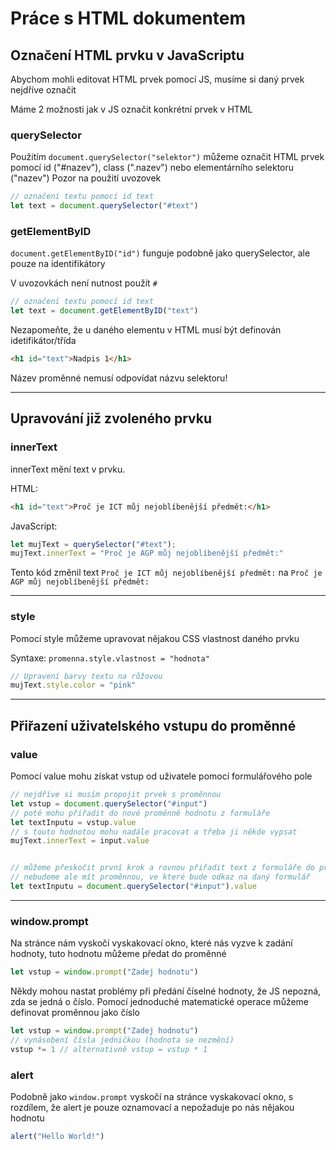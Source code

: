# Práce s HTML dokumentem

## Označení HTML prvku v JavaScriptu

Abychom mohli editovat HTML prvek pomocí JS, musíme si daný prvek nejdříve označit

Máme 2 možnosti jak v JS označit konkrétní prvek v HTML

### querySelector

Použitím `document.querySelector("selektor")` můžeme označit HTML prvek pomocí id ("#nazev"), class (".nazev") nebo elementárního selektoru ("nazev")
Pozor na použití uvozovek

```JavaScript
// označení textu pomocí id text
let text = document.querySelector("#text")
```

### getElementByID

`document.getElementByID("id")` funguje podobně jako querySelector, ale pouze na identifikátory

V uvozovkách není nutnost použít `#`

```JavaScript
// označení textu pomocí id text
let text = document.getElementByID("text")
```

Nezapomeňte, že u daného elementu v HTML musí být definován idetifikátor/třída

```HTML
<h1 id="text">Nadpis 1</h1>
```

Název proměnné nemusí odpovídat názvu selektoru!

---

## Upravování již zvoleného prvku

### innerText

innerText mění text v prvku.

HTML:

```HTML
<h1 id="text">Proč je ICT můj nejoblíbenější předmět:</h1>
```

JavaScript:

```JavaScript
let mujText = querySelector("#text");
mujText.innerText = "Proč je AGP můj nejoblíbenější předmět:"
```

Tento kód změnil text `Proč je ICT můj nejoblíbenější předmět:` na `Proč je AGP můj nejoblíbenější předmět:`

---

### style

Pomocí style můžeme upravovat nějakou CSS vlastnost daného prvku

Syntaxe: `promenna.style.vlastnost = "hodnota"`

```JavaScript
// Upravení barvy textu na růžovou
mujText.style.color = "pink"
```

---

## Přiřazení uživatelského vstupu do proměnné

### value

Pomocí value mohu získat vstup od uživatele pomocí formulářového pole

```JavaScript
// nejdříve si musím propojit prvek s proměnnou
let vstup = document.querySelector("#input")
// poté mohu přiřadit do nové proměnné hodnotu z formuláře
let textInputu = vstup.value
// s touto hodnotou mohu nadále pracovat a třeba ji někde vypsat
mujText.innerText = input.value


// můžeme přeskočit první krok a rovnou přiřadit text z formuláře do proměnné
// nebudeme ale mít proměnnou, ve které bude odkaz na daný formulář
let textInputu = document.querySelector("#input").value
```

---

### window.prompt

Na stránce nám vyskočí vyskakovací okno, které nás vyzve k zadání hodnoty, tuto hodnotu můžeme předat do proměnné

```JavaScript
let vstup = window.prompt("Zadej hodnotu")
```

Někdy mohou nastat problémy při předání číselné hodnoty, že JS nepozná, zda se jedná o číslo. Pomocí jednoduché matematické operace můžeme definovat proměnnou jako číslo

```JavaScript
let vstup = window.prompt("Zadej hodnotu")
// vynásobení čísla jedničkou (hodnota se nezmění)
vstup *= 1 // alternativně vstup = vstup * 1
```

### alert

Podobně jako `window.prompt` vyskočí na stránce vyskakovací okno, s rozdílem, že alert je pouze oznamovací a nepožaduje po nás nějakou hodnotu

```JavaScript
alert("Hello World!")
```
